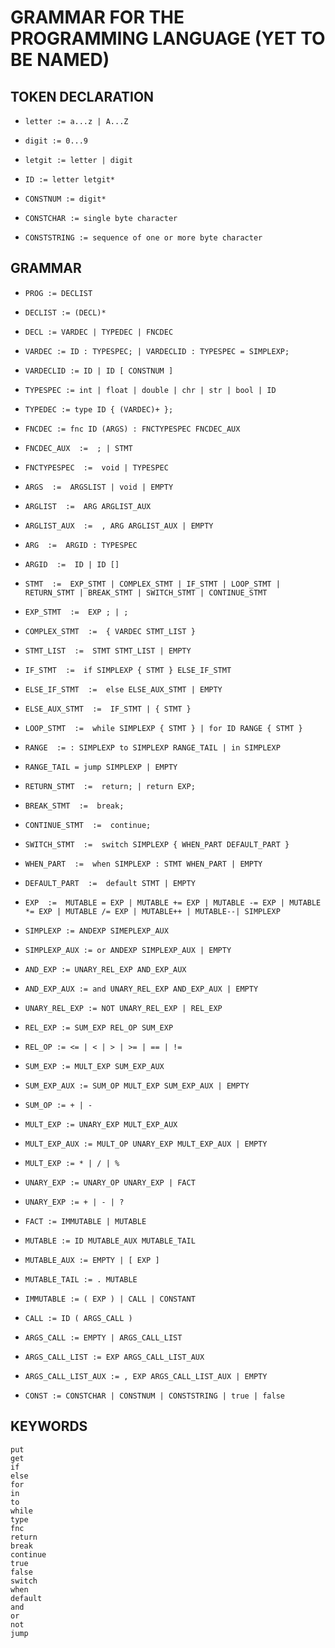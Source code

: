 GRAMMAR FOR THE PROGRAMMING LANGUAGE (YET TO BE NAMED)
===============================================================

## TOKEN DECLARATION

* `letter := a...z | A...Z`

* `digit := 0...9`

* `letgit := letter | digit`

* `ID := letter letgit*`

* `CONSTNUM := digit*`

* `CONSTCHAR := single byte character`

* `CONSTSTRING := sequence of one or more byte character`

## GRAMMAR

* `PROG := DECLIST`

* `DECLIST := (DECL)*`

* `DECL := VARDEC | TYPEDEC | FNCDEC`

* `VARDEC := ID : TYPESPEC; | VARDECLID : TYPESPEC = SIMPLEXP;`

* `VARDECLID := ID | ID [ CONSTNUM ]`

* `TYPESPEC := int | float | double | chr | str | bool | ID`

* `TYPEDEC := type ID { (VARDEC)+ };`

* `FNCDEC := fnc ID (ARGS) : FNCTYPESPEC FNCDEC_AUX`

* `FNCDEC_AUX  :=  ; | STMT`

* `FNCTYPESPEC  :=  void | TYPESPEC`

* `ARGS  :=  ARGSLIST | void | EMPTY`

* `ARGLIST  :=  ARG ARGLIST_AUX`

* `ARGLIST_AUX  :=  , ARG ARGLIST_AUX | EMPTY`

* `ARG  :=  ARGID : TYPESPEC`

* `ARGID  :=  ID | ID []`

* `STMT  :=  EXP_STMT | COMPLEX_STMT | IF_STMT | LOOP_STMT | RETURN_STMT | BREAK_STMT | SWITCH_STMT | CONTINUE_STMT`

* `EXP_STMT  :=  EXP ; | ;`

* `COMPLEX_STMT  :=  { VARDEC STMT_LIST }`

* `STMT_LIST  :=  STMT STMT_LIST | EMPTY`

* `IF_STMT  :=  if SIMPLEXP { STMT } ELSE_IF_STMT`

* `ELSE_IF_STMT  :=  else ELSE_AUX_STMT | EMPTY`

* `ELSE_AUX_STMT  :=  IF_STMT | { STMT }`

* `LOOP_STMT  :=  while SIMPLEXP { STMT } | for ID RANGE { STMT }`

* `RANGE  := : SIMPLEXP to SIMPLEXP RANGE_TAIL | in SIMPLEXP`

* `RANGE_TAIL = jump SIMPLEXP | EMPTY`

* `RETURN_STMT  :=  return; | return EXP;`

* `BREAK_STMT  :=  break;`

* `CONTINUE_STMT  :=  continue;`

* `SWITCH_STMT  :=  switch SIMPLEXP { WHEN_PART DEFAULT_PART }`

* `WHEN_PART  :=  when SIMPLEXP : STMT WHEN_PART | EMPTY`

* `DEFAULT_PART  :=  default STMT | EMPTY`

* `EXP  :=  MUTABLE = EXP | MUTABLE += EXP | MUTABLE -= EXP | MUTABLE *= EXP | MUTABLE /= EXP | MUTABLE++ | MUTABLE--| SIMPLEXP`

* `SIMPLEXP := ANDEXP SIMEPLEXP_AUX`

* `SIMPLEXP_AUX := or ANDEXP SIMPLEXP_AUX | EMPTY`

* `AND_EXP := UNARY_REL_EXP AND_EXP_AUX`

* `AND_EXP_AUX := and UNARY_REL_EXP AND_EXP_AUX | EMPTY`

* `UNARY_REL_EXP := NOT UNARY_REL_EXP | REL_EXP`

* `REL_EXP := SUM_EXP REL_OP SUM_EXP`

* `REL_OP := <= | < | > | >= | == | !=`

* `SUM_EXP := MULT_EXP SUM_EXP_AUX`

* `SUM_EXP_AUX := SUM_OP MULT_EXP SUM_EXP_AUX | EMPTY`

* `SUM_OP := + | -`

* `MULT_EXP := UNARY_EXP MULT_EXP_AUX`

* `MULT_EXP_AUX := MULT_OP UNARY_EXP MULT_EXP_AUX | EMPTY`

* `MULT_EXP := * | / | %`

* `UNARY_EXP := UNARY_OP UNARY_EXP | FACT`

* `UNARY_EXP := + | - | ?`

* `FACT := IMMUTABLE | MUTABLE`

* `MUTABLE := ID MUTABLE_AUX MUTABLE_TAIL`

* `MUTABLE_AUX := EMPTY | [ EXP ]`

* `MUTABLE_TAIL := . MUTABLE`

* `IMMUTABLE := ( EXP ) | CALL | CONSTANT`

* `CALL := ID ( ARGS_CALL )`

* `ARGS_CALL := EMPTY | ARGS_CALL_LIST`

* `ARGS_CALL_LIST := EXP ARGS_CALL_LIST_AUX`

* `ARGS_CALL_LIST_AUX := , EXP ARGS_CALL_LIST_AUX | EMPTY`

* `CONST := CONSTCHAR | CONSTNUM | CONSTSTRING | true | false`

## KEYWORDS

```
put
get
if
else
for
in
to
while
type
fnc
return
break
continue
true
false
switch
when
default
and
or
not
jump
```
